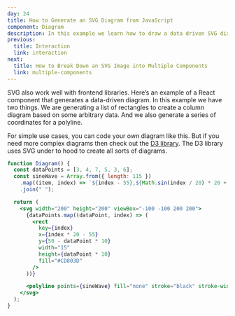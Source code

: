 ```yaml
---
day: 24
title: How to Generate an SVG Diagram from JavaScript
component: Diagram
description: In this example we learn how to draw a data driven SVG diagram with JavaScript.
previous:
  title: Interaction
  link: interaction
next:
  title: How to Break Down an SVG Image into Multiple Components
  link: multiple-components
---
```


SVG also work well with frontend libraries. Here’s an example of a React component that generates a data-driven diagram. In this example we have two things. We are generating a list of rectangles to create a column diagram based on some arbitrary data. And we also generate a series of coordinates for a polyline.

For simple use cases, you can code your own diagram like this. But if you need more complex diagrams then check out the <a href="https://d3js.org/"  target="_blank" rel="noopener">D3 library</a>. The D3 library uses SVG under to hood to create all sorts of diagrams.

<div class="code-flex">

```jsx
function Diagram() {
  const dataPoints = [3, 4, 7, 5, 3, 6];
  const sineWave = Array.from({ length: 115 })
    .map((item, index) => `${index - 55},${Math.sin(index / 20) * 20 + 10}`)
    .join(" ");

  return (
    <svg width="200" height="200" viewBox="-100 -100 200 200">
      {dataPoints.map((dataPoint, index) => (
        <rect
          key={index}
          x={index * 20 - 55}
          y={50 - dataPoint * 10}
          width="15"
          height={dataPoint * 10}
          fill="#CD803D"
        />
      ))}

      <polyline points={sineWave} fill="none" stroke="black" stroke-width="5" />
    </svg>
  );
}
```

</div>
